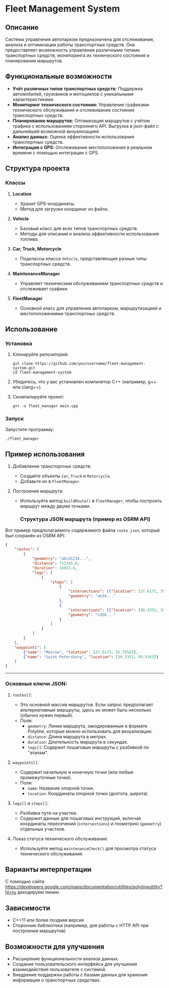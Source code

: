 # Fleet Management System

## Описание

Система управления автопарком предназначена для отслеживания, анализа и оптимизации работы транспортных средств. Она предоставляет возможность управления различными типами транспортных средств, мониторинга их технического состояния и планирования маршрутов.

## Функциональные возможности

- **Учёт различных типов транспортных средств:** Поддержка автомобилей, грузовиков и мотоциклов с уникальными характеристиками.
- **Мониторинг технического состояния:** Управление графиками технического обслуживания и отслеживание состояния транспортных средств.
- **Планирование маршрутов:** Оптимизация маршрутов с учётом трафика с использованием стороннего API. Выгрузка в json-файл c дальнейшей возможной визуализацией
- **Анализ данных:** Оценка эффективности использования транспортных средств.
- **Интеграция с GPS:** Отслеживание местоположения в реальном времени с помощью интеграции с GPS.

## Структура проекта

### Классы

1. **Location**
   - Хранит GPS-координаты.
   - Метод для загрузки координат из файла.

2. **Vehicle**
   - Базовый класс для всех типов транспортных средств.
   - Методы для описания и анализа эффективности использования топлива.

3. **Car, Truck, Motorcycle**
   - Подклассы класса `Vehicle`, представляющие разные типы транспортных средств.

4. **MaintenanceManager**
   - Управляет техническим обслуживанием транспортных средств и отслеживает графики.

5. **FleetManager**
   - Основной класс для управления автопарком, маршрутизацией и местоположениями транспортных средств.

## Использование

### Установка

1. Клонируйте репозиторий:
   ```
   git clone https://github.com/yourusername/fleet-management-system.git
   cd fleet-management-system
   ```

2. Убедитесь, что у вас установлен компилятор C++ (например, g++ или clang++).
3. Скомпилируйте проект:
   ```
   g++ -o fleet_manager main.cpp
   ```

### Запуск

Запустите программу:
```
./fleet_manager
```

## Пример использования

1. Добавление транспортных средств:
   - Создайте объекты `Car`, `Truck` и `Motorcycle`.
   - Добавьте их в `FleetManager`.

2. Построение маршрута:
   - Используйте метод `buildRoute()` в `FleetManager`, чтобы построить маршрут между двумя точками.
     ### Структура JSON маршрута (пример из OSRM API)

Вот пример предполагаемого содержимого файла `route.json`, который был сохранён из OSRM API:

```json
{
    "routes": [
        {
            "geometry": "abcd1234...", 
            "distance": 712345.6, 
            "duration": 34653.4,
            "legs": [
                {
                    "steps": [
                        {
                            "intersections": [{"location": [37.6173, 55.7558]}],
                            "geometry": "ab34..."
                        },
                        {
                            "intersections": [{"location": [30.3351, 59.9343]}],
                            "geometry": "cd56..."
                        }
                    ]
                }
            ]
        }
    ],
    "waypoints": [
        {"name": "Moscow", "location": [37.6173, 55.7558]},
        {"name": "Saint Petersburg", "location": [30.3351, 59.9343]}
    ]
}
```

---

### Основные ключи JSON:
1. `routes[]`:
   - Это основной массив маршрутов. Если запрос предполагает альтернативные маршруты, здесь их может быть несколько (обычно нужен первый).
   - Поля:
     - `geometry`: Линии маршрута, закодированные в формате Polyline, которые можно использовать для визуализации.
     - `distance`: Длина маршрута в метрах.
     - `duration`: Длительность маршрута в секундах.
     - `legs[]`: Содержит пошаговые маршруты с разбивкой по "этапам".

2. `waypoints[]`:
   - Содержит начальную и конечную точки (или любые промежуточные точки).
   - Поля:
     - `name`: Название опорной точки.
     - `location`: Координаты опорной точки (долгота, широта).

3. `legs[]` и `steps[]`:
   - Разбивка пути на участки.
   - Содержит данные для пошаговых инструкций, включая координаты пересечений (`intersections`) и геометрию (`geometry`) отдельных участков.

    

3. Показ статуса технического обслуживания:
   - Используйте метод `maintenanceCheck()` для просмотра статуса технического обслуживания.
## Варианты интерпретации
С помощью сайта https://developers.google.com/maps/documentation/utilities/polylineutility?hl=ru декодируем линию


## Зависимости

- C++11 или более поздняя версия
- Сторонние библиотеки (например, для работы с HTTP API при построении маршрутов)

## Возможности для улучшения

- Расширение функциональности анализа данных.
- Создание пользовательского интерфейса для улучшения взаимодействия пользователя с системой.
- Внедрение поддержки работы с базами данных для хранения информации о транспортных средствах.

